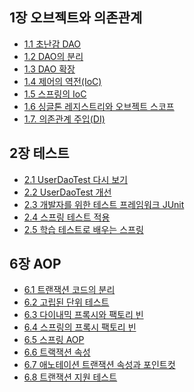 ## 1장 오브젝트와 의존관계
- [1.1 초난감 DAO](./1장%20오브젝트와%20의존관계/1.1%20초난감%20DAO.md)
- [1.2 DAO의 분리](./1장%20오브젝트와%20의존관계/1.2%20DAO의%20분리.md)
- [1.3 DAO 확장](./1장%20오브젝트와%20의존관계/1.3%20DAO%20확장.md)
- [1.4 제어의 역전(IoC)](./1장%20오브젝트와%20의존관계/1.4%20제어의%20역전(IoC).md)
- [1.5 스프링의 IoC](./1장%20오브젝트와%20의존관계/1.5%20스프링의%20IoC.md)
- [1.6 싱글톤 레지스트리와 오브젝트 스코프](./1장%20오브젝트와%20의존관계/1.6%20싱글톤%20레지스트리와%20오브젝트%20스코프.md)
- [1.7. 의존관계 주입(DI)](./1장%20오브젝트와%20의존관계/1.7.%20의존관계%20주입(DI).md)

##  2장 테스트
- [2.1 UserDaoTest 다시 보기](./2장%20테스트/2.1%20UserDaoTest%20다시%20보기.md)
- [2.2 UserDaoTest 개선](./2장%20테스트/2.2%20UserDaoTest%20개선.md)
- [2.3 개발자를 위한 테스트 프레임워크 JUnit](./2장%20테스트/2.3%20개발자를%20위한%20테스트%20프레임워크%20JUnit.md)
- [2.4 스프링 테스트 적용](./2장%20테스트/2.4%20스프링%20테스트%20적용.md)
- [2.5 학습 테스트로 배우는 스프링](./2장%20테스트/2.5%20학습%20테스트로%20배우는%20스프링.md)

## 6장 AOP
- [6.1 트랜잭션 코드의 분리](./6장%20AOP/6.1%20트랜잭션%20코드의%20분리.md)
- [6.2 고립된 단위 테스트](./6장%20AOP/6.1%20트랜잭션%20코드의%20분리.md)
- [6.3 다이내믹 프록시와 팩토리 빈](./6장%20AOP/6.3%20다이내믹%20프록시와%20팩토리%20빈.md)
- [6.4 스프링의 프록시 팩토리 빈](./6장%20AOP/6.4%20스프링의%20프록시%20팩토리%20빈.md)
- [6.5 스프링 AOP](./6장%20AOP/6.5%20스프링%20AOP.md)
- [6.6 트랙잭션 속성](./6장%20AOP/6.6%20트랙잭션%20속성.md)
- [6.7 애노테이션 트랜잭션 속성과 포인트컷](./6장%20AOP/6.7%20애노테이션%20트랜잭션v속성과%20포인트컷.md)
- [6.8 트랜잭션 지원 테스트](./6장%20AOP/6.8%20트랜잭션%20지원%20테스트.md)
